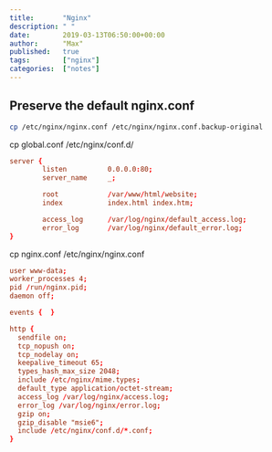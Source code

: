 ```yaml
---
title:       "Nginx"
description: " "
date:        2019-03-13T06:50:00+00:00
author:      "Max"
published:   true
tags:        ["nginx"]
categories:  ["notes"]
---
```


## Preserve the default nginx.conf

```bash
cp /etc/nginx/nginx.conf /etc/nginx/nginx.conf.backup-original
```


cp global.conf /etc/nginx/conf.d/

```conf
server {
        listen          0.0.0.0:80;
        server_name     _;

        root            /var/www/html/website;
        index           index.html index.htm;

        access_log      /var/log/nginx/default_access.log;
        error_log       /var/log/nginx/default_error.log;
}
```

cp nginx.conf /etc/nginx/nginx.conf

```conf
user www-data;
worker_processes 4;
pid /run/nginx.pid;
daemon off;

events {  }

http {
  sendfile on;
  tcp_nopush on;
  tcp_nodelay on;
  keepalive_timeout 65;
  types_hash_max_size 2048;
  include /etc/nginx/mime.types;
  default_type application/octet-stream;
  access_log /var/log/nginx/access.log;
  error_log /var/log/nginx/error.log;
  gzip on;
  gzip_disable "msie6";
  include /etc/nginx/conf.d/*.conf;
}
```
